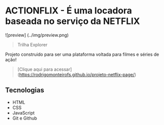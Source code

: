# ACTIONFLIX - É uma locadora baseada no serviço da NETFLIX

![preview] (../img/preview.png)

> Trilha Explorer

Projeto construido para ser uma plataforma voltada para filmes e séries de ação!

> [Clique aqui para acessar] (https://rodrigomonteirofs.github.io/projeto-netflix-page/)

##  Tecnologias

* HTML
* CSS
* JavaScript
* Git e Github
